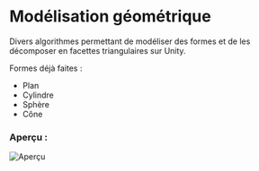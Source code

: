 # Modélisation géométrique

Divers algorithmes permettant de modéliser des formes et de les décomposer en facettes triangulaires sur Unity.

Formes déjà faites :
* Plan
* Cylindre
* Sphère
* Cône

### Aperçu :

![Aperçu](/Images/Aperçu.png)
